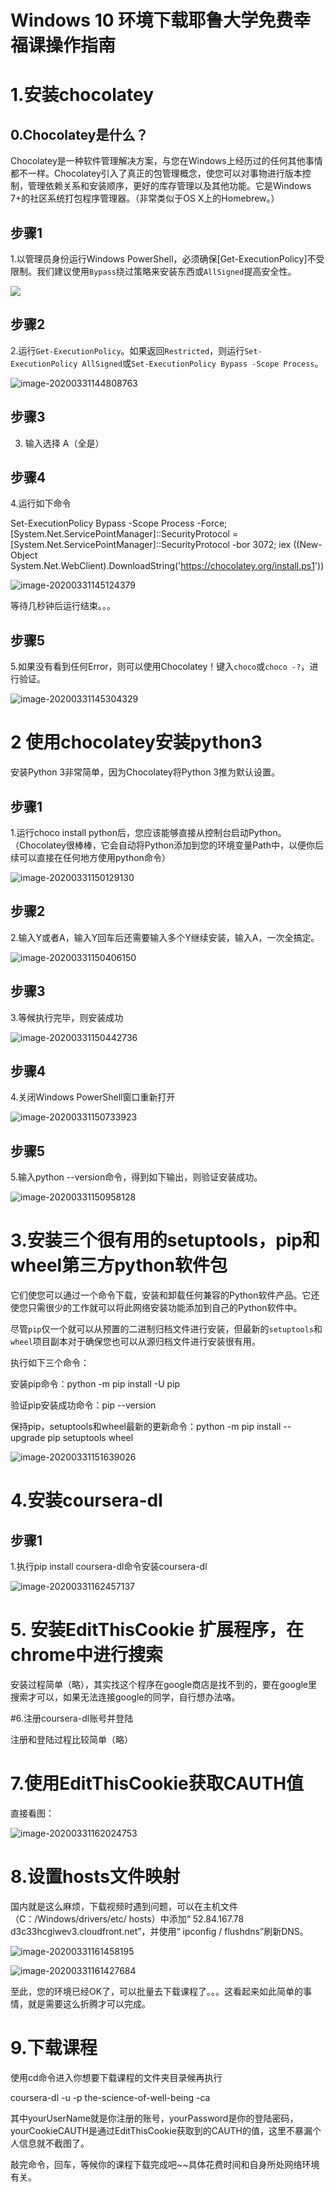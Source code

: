 # Windows 10 环境下载耶鲁大学免费幸福课操作指南

# 1.安装chocolatey

## 0.Chocolatey是什么？

Chocolatey是一种软件管理解决方案，与您在Windows上经历过的任何其他事情都不一样。Chocolatey引入了真正的包管理概念，使您可以对事物进行版本控制，管理依赖关系和安装顺序，更好的库存管理以及其他功能。它是Windows 7+的社区系统打包程序管理器。（非常类似于OS X上的Homebrew。）

## 步骤1

1.以管理员身份运行Windows PowerShell，必须确保[Get-ExecutionPolicy]不受限制。我们建议使用`Bypass`绕过策略来安装东西或`AllSigned`提高安全性。

![](./images/image-20200331144122018.png)
## 步骤2
2.运行`Get-ExecutionPolicy`。如果返回`Restricted`，则运行`Set-ExecutionPolicy AllSigned`或`Set-ExecutionPolicy Bypass -Scope Process`。

![image-20200331144808763](./images/image-20200331144808763.png)
## 步骤3
3. 输入选择 A（全是）

## 步骤4
4.运行如下命令

Set-ExecutionPolicy Bypass -Scope Process -Force; [System.Net.ServicePointManager]::SecurityProtocol = [System.Net.ServicePointManager]::SecurityProtocol -bor 3072; iex ((New-Object System.Net.WebClient).DownloadString('https://chocolatey.org/install.ps1'))

![image-20200331145124379](./images/image-20200331145124379.png)

等待几秒钟后运行结束。。。
##  步骤5
5.如果没有看到任何Error，则可以使用Chocolatey！键入`choco`或`choco -?`，进行验证。

![image-20200331145304329](./images/image-20200331145304329.png)

# 2 使用chocolatey安装python3

安装Python 3非常简单，因为Chocolatey将Python 3推为默认设置。

## 步骤1

1.运行choco install python后，您应该能够直接从控制台启动Python。（Chocolatey很棒棒，它会自动将Python添加到您的环境变量Path中，以便你后续可以直接在任何地方使用python命令）

![image-20200331150129130](./images/image-20200331150129130.png)

## 步骤2

2.输入Y或者A，输入Y回车后还需要输入多个Y继续安装，输入A，一次全搞定。

![image-20200331150406150](./images/image-20200331150406150.png)

## 步骤3

3.等候执行完毕，则安装成功

![image-20200331150442736](./images/image-20200331150442736.png)

## 步骤4

4.关闭Windows PowerShell窗口重新打开

![image-20200331150733923](./images/image-20200331150733923.png)

## 步骤5

5.输入python --version命令，得到如下输出，则验证安装成功。

![image-20200331150958128](./images/image-20200331150958128.png)

# 3.安装三个很有用的setuptools，pip和wheel第三方python软件包

它们使您可以通过一个命令下载，安装和卸载任何兼容的Python软件产品。它还使您只需很少的工作就可以将此网络安装功能添加到自己的Python软件中。

尽管`pip`仅一个就可以从预置的二进制归档文件进行安装，但最新的`setuptools`和`wheel`项目副本对于确保您也可以从源归档文件进行安装很有用。

执行如下三个命令：

安装pip命令：python -m pip install -U pip 

验证pip安装成功命令：pip --version

保持pip，setuptools和wheel最新的更新命令：python -m pip install --upgrade pip setuptools wheel

![image-20200331151639026](./images/image-20200331151639026.png)

# 4.安装coursera-dl

## 步骤1

1.执行pip install coursera-dl命令安装coursera-dl

![image-20200331162457137](./images/image-20200331162457137.png)

# 5. 安装EditThisCookie 扩展程序，在chrome中进行搜索

安装过程简单（略），其实找这个程序在google商店是找不到的，要在google里搜索才可以，如果无法连接google的同学，自行想办法咯。

#6.注册coursera-dl账号并登陆

注册和登陆过程比较简单（略）

# 7.使用EditThisCookie获取CAUTH值

直接看图：

![image-20200331162024753](./images/image-20200331162024753.png)

# 8.设置hosts文件映射

国内就是这么麻烦，下载视频时遇到问题，可以在主机文件（C：/Windows/drivers/etc/ hosts）中添加“ 52.84.167.78 d3c33hcgiwev3.cloudfront.net”，并使用“ ipconfig / flushdns”刷新DNS。

![image-20200331161458195](./images/image-20200331161458195.png)

![image-20200331161427684](./images/image-20200331161427684.png)

至此，您的环境已经OK了，可以批量去下载课程了。。。这看起来如此简单的事情，就是需要这么折腾才可以完成。

# 9.下载课程

使用cd命令进入你想要下载课程的文件夹目录候再执行

coursera-dl -u <yourUserName> -p <yourPassword> the-science-of-well-being -ca <yourCookieCAUTH>

其中yourUserName就是你注册的账号，yourPassword是你的登陆密码，yourCookieCAUTH是通过EditThisCookie获取到的CAUTH的值，这里不暴漏个人信息就不截图了。

敲完命令，回车，等候你的课程下载完成吧~~具体花费时间和自身所处网络环境有关。

